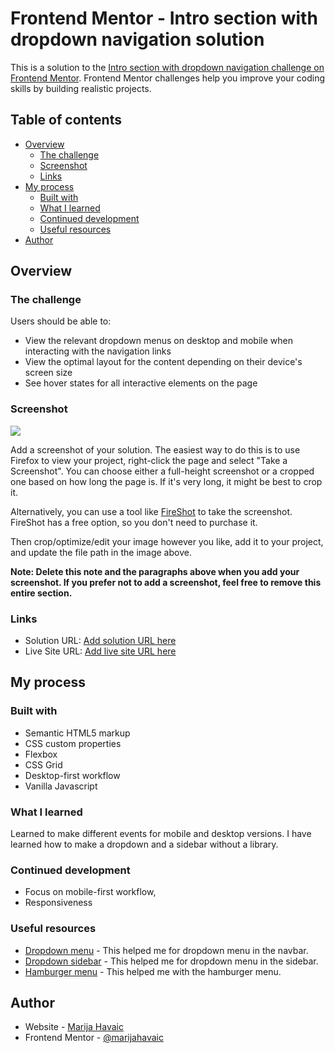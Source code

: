 # Frontend Mentor - Intro section with dropdown navigation solution

This is a solution to the [Intro section with dropdown navigation challenge on Frontend Mentor](https://www.frontendmentor.io/challenges/intro-section-with-dropdown-navigation-ryaPetHE5). Frontend Mentor challenges help you improve your coding skills by building realistic projects. 

## Table of contents

- [Overview](#overview)
  - [The challenge](#the-challenge)
  - [Screenshot](#screenshot)
  - [Links](#links)
- [My process](#my-process)
  - [Built with](#built-with)
  - [What I learned](#what-i-learned)
  - [Continued development](#continued-development)
  - [Useful resources](#useful-resources)
- [Author](#author)

## Overview

### The challenge

Users should be able to:

- View the relevant dropdown menus on desktop and mobile when interacting with the navigation links
- View the optimal layout for the content depending on their device's screen size
- See hover states for all interactive elements on the page

### Screenshot

![](./screenshot.jpg)

Add a screenshot of your solution. The easiest way to do this is to use Firefox to view your project, right-click the page and select "Take a Screenshot". You can choose either a full-height screenshot or a cropped one based on how long the page is. If it's very long, it might be best to crop it.

Alternatively, you can use a tool like [FireShot](https://getfireshot.com/) to take the screenshot. FireShot has a free option, so you don't need to purchase it. 

Then crop/optimize/edit your image however you like, add it to your project, and update the file path in the image above.

**Note: Delete this note and the paragraphs above when you add your screenshot. If you prefer not to add a screenshot, feel free to remove this entire section.**

### Links

- Solution URL: [Add solution URL here](https://your-solution-url.com)
- Live Site URL: [Add live site URL here](https://your-live-site-url.com)

## My process

### Built with

- Semantic HTML5 markup
- CSS custom properties
- Flexbox
- CSS Grid
- Desktop-first workflow
- Vanilla Javascript 

### What I learned

Learned to make different events for mobile and desktop versions.
I have learned how to make a dropdown and a sidebar without a library.

### Continued development

- Focus on mobile-first workflow,
- Responsiveness

### Useful resources

- [Dropdown menu](https://www.w3schools.com/css/css_dropdowns.asp) - This helped me for dropdown menu in the navbar.
- [Dropdown sidebar](https://www.w3schools.com/howto/howto_js_dropdown_sidenav.asp) - This helped me for dropdown menu in the sidebar.
- [Hamburger menu](https://www.w3schools.com/howto/howto_js_topnav_responsive.asp) - This helped me with the hamburger menu.

## Author

- Website - [Marija Havaic](https://marijahavaic.com)
- Frontend Mentor - [@marijahavaic](https://www.frontendmentor.io/profile/marijahavaic)
